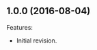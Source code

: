 <!--
	Markdown
	Copyright 2014-2016 IS2T. All rights reserved.
	IS2T PROPRIETARY/CONFIDENTIAL. Use is subject to license terms.
-->
<!--
Changelog template:

## Revision (YYYY-mm-dd)
Features:
  - List here the new features.
  
Bugfixes:
  - List here the bug fixes.
-->

## 1.0.0 (2016-08-04)
Features:
  - Initial revision.

